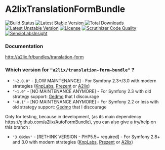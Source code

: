 A2lixTranslationFormBundle
==========================

[![Build Status](https://travis-ci.org/a2lix/TranslationFormBundle.svg?branch=3.x)](https://travis-ci.org/a2lix/TranslationFormBundle)
[![Latest Stable Version](https://poser.pugx.org/a2lix/translation-form-bundle/v/stable.svg)](https://packagist.org/packages/a2lix/translation-form-bundle) [![Total Downloads](https://poser.pugx.org/a2lix/translation-form-bundle/downloads.svg)](https://packagist.org/packages/a2lix/translation-form-bundle) [![Latest Unstable Version](https://poser.pugx.org/a2lix/translation-form-bundle/v/unstable.svg)](https://packagist.org/packages/a2lix/translation-form-bundle) [![License](https://poser.pugx.org/a2lix/translation-form-bundle/license.svg)](https://packagist.org/packages/a2lix/translation-form-bundle)
[![Scrutinizer Code Quality](https://scrutinizer-ci.com/g/a2lix/TranslationFormBundle/badges/quality-score.png?b=3.x)](https://scrutinizer-ci.com/g/a2lix/TranslationFormBundle/?branch=3.x)
[![SensioLabsInsight](https://insight.sensiolabs.com/projects/64aee70e-7b00-406f-8648-f7ea66e29f80/mini.png)](https://insight.sensiolabs.com/projects/64aee70e-7b00-406f-8648-f7ea66e29f80)


### Documentation

http://a2lix.fr/bundles/translation-form


### Which version for ````"a2lix/translation-form-bundle"```` ?

- ````"~2.0.0"```` - [LOW MAINTENANCE] - For Symfony 2.3+/3.0 with modern strategies ([KnpLabs](https://github.com/KnpLabs/DoctrineBehaviors#translatable), [Prezent](https://github.com/Prezent/doctrine-translatable-bundle) or [A2lix](https://github.com/a2lix/I18nDoctrineBundle))
- ````"~1.0"```` - [NO MAINTENANCE ANYMORE] - For Symfony 2.3 with old strategy support: [Gedmo](https://github.com/Atlantic18/DoctrineExtensions/blob/master/doc/translatable.md) that I discourage
- ````"~0.1"```` - [NO MAINTENANCE ANYMORE] - For Symfony 2.2 or less with old strategy support: [Gedmo](https://github.com/Atlantic18/DoctrineExtensions/blob/master/doc/translatable.md) that I discourage

Only for testing, because in development, (as its main dependency https://github.com/a2lix/AutoFormBundle), you can also give a try/help on this branch :

- ````"3.0@dev"```` - [RETHINK VERSION - PHP5.5+ required] - For Symfony 2.8+ and 3.0 with modern strategies ([KnpLabs](https://github.com/KnpLabs/DoctrineBehaviors#translatable), [Prezent](https://github.com/Prezent/doctrine-translatable-bundle) or [A2lix](https://github.com/a2lix/I18nDoctrineBundle))
